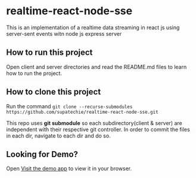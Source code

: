 # realtime-react-node-sse
This is an implementation of a realtime data streaming in react js using server-sent events witn node js express server
## How to run this project
Open client and server directories and read the README.md files to learn how to run the project.

## How to clone this project

Run the command `git clone --recurse-submodules https://github.com/supatechie/realtime-react-node-sse.git`

This repo uses **git submodule** so each subdirectory(client & server) are independent with their respective git controller.
In order to commit the files in each dir, navigate to each dir and do so.

## Looking for Demo?
Open [Visit the demo app](https://sse.techfortified.com) to view it in your browser.

